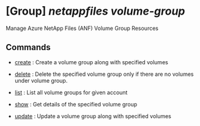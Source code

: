 # [Group] _netappfiles volume-group_

Manage Azure NetApp Files (ANF) Volume Group Resources

## Commands

- [create](/Commands/netappfiles/volume-group/_create.md)
: Create a volume group along with specified volumes

- [delete](/Commands/netappfiles/volume-group/_delete.md)
: Delete the specified volume group only if there are no volumes under volume group.

- [list](/Commands/netappfiles/volume-group/_list.md)
: List all volume groups for given account

- [show](/Commands/netappfiles/volume-group/_show.md)
: Get details of the specified volume group

- [update](/Commands/netappfiles/volume-group/_update.md)
: Update a volume group along with specified volumes
